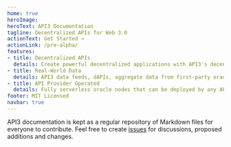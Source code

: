 ```yaml
---
home: true
heroImage: 
heroText: API3 Documentation
tagline: Decentralized APIs for Web 3.0
actionText: Get Started →
actionLink: /pre-alpha/
features:
- title: Decentralized APIs
  details: Create powerful decentralized applications with API3's decentrally governed and quantifiably secure data feeds.
- title: Real-World Data
  details: API3 data feeds, dAPIs, aggregate data from first-party oracles, operated by some of the world’ premier API providers.
- title: API Provider Operated
  details: Fully serverless oracle nodes that can be deployed by any API provider for free, and requires minimal day-to-day management.
footer: MIT Licensed
navbar: true
---
```


API3 documentation is kept as a regular repository of Markdown files for everyone to contribute. Feel free to create [issues](https://github.com/api3dao/api3-docs/issues) for discussions, proposed additions and changes.
